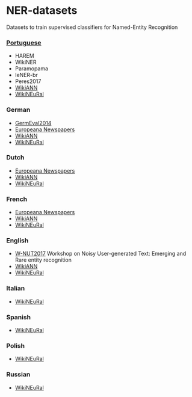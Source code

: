 # NER-datasets
Datasets to train supervised classifiers for Named-Entity Recognition

<a name="pt"></a>
### [Portuguese](https://github.com/davidsbatista/NER-datasets/tree/master/Portuguese)
 * HAREM
 * WikiNER
 * Paramopama
 * leNER-br
 * Peres2017
 * [WikiANN](https://huggingface.co/datasets/wikiann)
 * [WikiNEuRal](https://github.com/Babelscape/wikineural)


<a name="de"></a>
### German
 * [GermEval2014](https://github.com/davidsbatista/NER-datasets/tree/master/GermEval2014)
 * [Europeana Newspapers](https://github.com/EuropeanaNewspapers/ner-corpora)
 * [WikiANN](https://huggingface.co/datasets/wikiann)
 * [WikiNEuRal](https://github.com/Babelscape/wikineural)
 
<a name="nl"></a>
### Dutch
 * [Europeana Newspapers](https://github.com/EuropeanaNewspapers/ner-corpora)
 * [WikiANN](https://huggingface.co/datasets/wikiann)
 * [WikiNEuRal](https://github.com/Babelscape/wikineural)

<a name="fr"></a>
### French
 * [Europeana Newspapers](https://github.com/EuropeanaNewspapers/ner-corpora)
 * [WikiANN](https://huggingface.co/datasets/wikiann)
 * [WikiNEuRal](https://github.com/Babelscape/wikineural)

<a name="en"></a>
### English
 * [W-NUT2017](https://github.com/leondz/emerging_entities_17) Workshop on Noisy User-generated Text: Emerging and Rare entity recognition
 * [WikiANN](https://huggingface.co/datasets/wikiann)
 * [WikiNEuRal](https://github.com/Babelscape/wikineural)

<a name="it"></a>
### Italian
 * [WikiNEuRal](https://github.com/Babelscape/wikineural)

<a name="es"></a>
### Spanish
 * [WikiNEuRal](https://github.com/Babelscape/wikineural)

<a name="pl"></a>
### Polish
 * [WikiNEuRal](https://github.com/Babelscape/wikineural)

<a name="ru"></a>
### Russian
 * [WikiNEuRal](https://github.com/Babelscape/wikineural)

